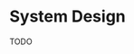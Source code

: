 # System Design

<!--
Synchronize Design Pattern

https://github.com/donnemartin/system-design-primer
-->

TODO
